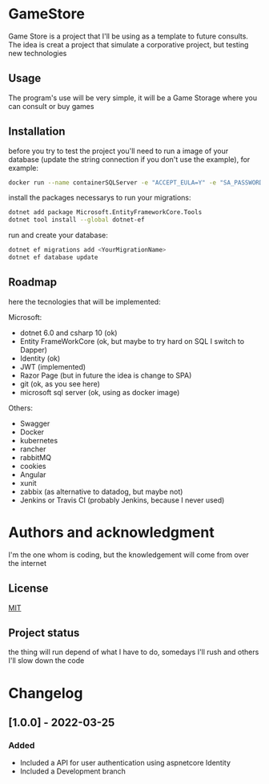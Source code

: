 # GameStore

Game Store is a project that I'll be using as a template to future consults. The idea is creat a project that simulate a corporative project, but testing new technologies

## Usage

The program's use will be very simple, it will be a Game Storage where you can consult or buy games

## Installation

before you try to test the project you'll need to run a image of your database (update the string connection if you don't use the example), for example:
```bash
docker run --name containerSQLServer -e "ACCEPT_EULA=Y" -e "SA_PASSWORD=admin123!" -p 1433:1433 -d mcr.microsoft.com/mssql/server:2017-latest
```
install the packages necessarys to run your migrations:
```bash
dotnet add package Microsoft.EntityFrameworkCore.Tools
dotnet tool install --global dotnet-ef
```
run and create your database:
```bash
dotnet ef migrations add <YourMigrationName>
dotnet ef database update
```

## Roadmap

here the tecnologies that will be implemented:

Microsoft:
- dotnet 6.0 and csharp 10 (ok)
- Entity FrameWorkCore (ok, but maybe to try hard on SQL I switch to Dapper)
- Identity (ok)
- JWT (implemented)
- Razor Page (but in future the idea is change to SPA)
- git (ok, as you see here)
- microsoft sql server (ok, using as docker image)

Others:
- Swagger
- Docker
- kubernetes
- rancher
- rabbitMQ
- cookies
- Angular
- xunit
- zabbix (as alternative to datadog, but maybe not)
- Jenkins or Travis CI (probably Jenkins, because I never used)

# Authors and acknowledgment
I'm the one whom is coding, but the knowledgement will come from over the internet

## License
[MIT](https://choosealicense.com/licenses/mit/)

## Project status
the thing will run depend of what I have to do, somedays I'll rush and others I'll slow down the code

# Changelog
## [1.0.0] - 2022-03-25
### Added
- Included a API for user authentication using aspnetcore Identity
- Included a Development branch


